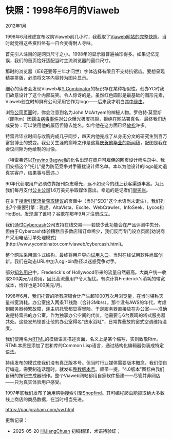 
# 快照：1998年6月的Viaweb

2012年1月

1998年6月雅虎宣布收购Viaweb前几小时，我截取了[Viaweb网站的完整快照](http://ycombinator.com/viaweb)。当时就觉得这些资料终有一日会变得耐人寻味。

首先引人注目的是网页尺寸之小。1998年的显示器普遍袖珍得多。如果记忆无误，我们的首页恰好适配当时主流浏览器的窗口尺寸。

那时的浏览器（IE6还要等三年才问世）字体选择有限且不支持抗锯齿。要想呈现精美排版，必须将文字内容转为图片显示。

细心的读者会发现Viaweb与[Y Combinator](http://ycombinator.com)的标识存在某种相似性。创办YC时我们故意设计了这个内部玩笑。令人惊讶的是，虽然红色圆形是最基础的图形元素，Viaweb创立时却鲜有公司采用它作为logo——后来我才明白[其中缘由](https://hijiangchuan.com/paulgraham/EXTRA030-Mitsubishi-Zero)。

浏览[公司页面](http://www.ycombinator.com/viaweb/com.html)时，你会注意到名为John McArtyem的神秘人物。罗伯特·莫里斯（即Rtm）因[蠕虫病毒事件](http://en.wikipedia.org/wiki/Morris_worm)对公众曝光极度抗拒，拒绝在网站署真名。最终我们达成妥协：可以使用他的履历但隐去姓名。如今他在这方面已经[放松](http://ycombinator.com/people.html)许多。

特雷弗毕业时间与收购完成几乎同步，四天内他完成了从身无分文的研究生到百万富翁博士的蜕变。我公关生涯的巅峰之作是这篇[庆贺他毕业的新闻稿](http://ycombinator.com/viaweb/trevor.html)，配图是我在会议间隙为他绘制的肖像。

（特雷弗还以[Trevino Bagwell](http://ycombinator.com/viaweb/tlbwebdesign.html)的化名出现在商户可雇佣的网页设计师名录中。我们安插这个"托儿"是为防范竞争对手骚扰设计师名单。本以为他设计的logo能劝退真实客户，结果事与愿违。）

90年代获取用户必须依靠报刊杂志曝光，远不如现今的线上获客渠道丰富。为此我们每月支付[公关公司](https://hijiangchuan.com/paulgraham/045-The-Submarine)1.6万美元争取媒体露出。幸运的是记者们[很买账](http://ycombinator.com/viaweb/presquot.html)。

在关于[搜索引擎流量获取建议](http://ycombinator.com/viaweb/se.html)的页面中（当时"SEO"这个术语尚未诞生），我们列出7个重要引擎：雅虎、AltaVista、Excite、WebCrawler、InfoSeek、Lycos和HotBot。发现漏了谁吗？谷歌在那年9月才注册成立。

我们通过[Cybercash](http://en.wikipedia.org/wiki/CyberCash,_Inc.)公司支持在线交易——若缺少此功能会在产品评测中失分。但由于Cybercash体验糟糕且多数店铺订单稀少，我们反而专门设立页面[劝说商户采用电话订单处理模式](http://www.ycombinator.com/viaweb/cybercash.html)。

整个网站采用漏斗式结构，最终将用户导向[试用入口](http://ycombinator.com/viaweb/tesdriv.html)。当时在线试用软件尚属创新。我们在动态URL中加入cgi-bin路径以迷惑竞争对手。

部分[知名用户](http://ycombinator.com/viaweb/us.html)中，Frederick's of Hollywood带来的流量自然最高。大商户统一收取300美元/月费用，因此高流量用户令人担忧。有次计算Frederick's消耗的带宽成本，恰好也是300美元/月。

1998年6月，我们托管的所有店铺合计产生超1000万次月浏览量，在当时堪称天量带宽消耗。办公室接入两条T1线路（合计3Mb/s）。那个没有AWS的年代，考虑到服务器频繁故障，连主机托管都显得冒险。于是服务器直接放在办公室——准确说是特雷弗的办公室。作为独享办公空间的代价，他需要与6台轰鸣的塔式服务器共处。这些发热怪兽让他的办公室得名"热水浴缸"，日常靠叠放的窗式空调维持温度。

我们使用名为[RTML](http://ycombinator.com/viaweb/rtml.html)的模板语言描述页面，名义上是某个缩写，实则致敬Rtm。RTML本质是添加了宏和库的Common Lisp语言，通过结构化编辑器伪装成特定语法。

持续发布的模式使我们没有真正版本号。但当时行业媒体需要版本概念，我们便自行编造。需要制造话题时，就发布[整数版本号](http://www.ycombinator.com/viaweb/rel4.html)。顺带一提，"4.0版本"图标由我们自研的按钮生成器制作。整个Viaweb网站都用自家软件搭建——尽管并非网店——只为真实体验用户感受。

1997年底我们发布了通用购物搜索引擎[Shopfind](http://ycombinator.com/viaweb/shoprel.html)。其可编程爬虫能抓取绝大多数线上商店的商品数据，在当时相当先进。

https://paulgraham.com/vw.html



更新记录：
- 2025-05-20 [HiJiangChuan](https://hijiangchuan.com) 初稿翻译，术语待验证；
